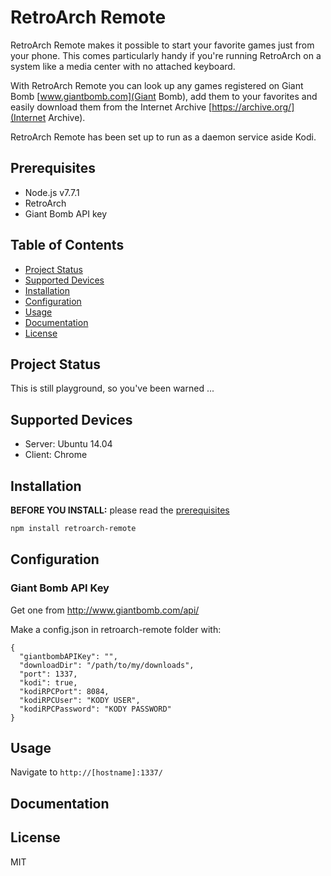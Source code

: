 # RetroArch Remote

RetroArch Remote makes it possible to start your favorite games just from your phone. This comes particularly handy if you're running RetroArch on a system like a media center with no attached keyboard.

With RetroArch Remote you can look up any games registered on Giant Bomb [www.giantbomb.com](Giant Bomb), add them to your favorites and easily download them from the Internet Archive [https://archive.org/](Internet Archive).

RetroArch Remote has been set up to run as a daemon service aside Kodi.

## Prerequisites

* Node.js v7.7.1
* RetroArch
* Giant Bomb API key

## Table of Contents

* [Project Status](#project-status)
* [Supported Devices](#supported-devices)
* [Installation](#installation)
* [Configuration](#configuration)
* [Usage](#usage)
* [Documentation](#documentation)
* [License](#license)

## Project Status

This is still playground, so you've been warned ...

## Supported Devices

* Server: Ubuntu 14.04
* Client: Chrome

## Installation

**BEFORE YOU INSTALL:** please read the [prerequisites](#prerequisites)
```bash
npm install retroarch-remote
```

## Configuration

### Giant Bomb API Key

Get one from http://www.giantbomb.com/api/

Make a config.json in retroarch-remote folder with:

```
{
  "giantbombAPIKey": "",
  "downloadDir": "/path/to/my/downloads",
  "port": 1337,
  "kodi": true,
  "kodiRPCPort": 8084,
  "kodiRPCUser": "KODY USER",
  "kodiRPCPassword": "KODY PASSWORD"
}
```

## Usage

Navigate to `http://[hostname]:1337/`

## Documentation

## License

MIT
